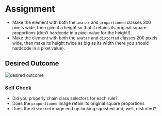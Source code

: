 # Assignment

- Make the element with both the `avatar` and `proportioned` classes 300 pixels
  wide, then give it a height so that it retains its original square proportions
  (don't hardcode in a pixel value for the height!).
- Make the element with both the `avatar` and `distorted` classes 200 pixels
  wide, then make its height twice as big as its width (here you should hardcode
  in a pixel value).

## Desired Outcome

![desired outcome](https://github.com/TheOdinProject/css-exercises/raw/main/foundations/04-chaining-selectors/desired-outcome.png)

### Self Check

- Did you properly chain class selectors for each rule?
- Does the `proportioned` image retain its original square proportions
- Does the `distorted` image end up looking squished and, well, distorted?
